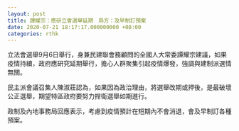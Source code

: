 ```yaml
---
layout: post
title: 譚耀宗：應研立會選舉延期　局方：及早制訂預案
date: 2020-07-21 18:17:17.000000000 +08:00
categories: rthk
---
```


立法會選舉9月6日舉行，身兼民建聯會務顧問的全國人大常委譚耀宗建議，如果疫情持續，政府應研究延期舉行，擔心人群聚集引起疫情爆發，強調與建制派選情無關。

民主派會議召集人陳淑莊認為，如果因為政治理由，將選舉改期或押後，是最破壞公正選舉，期望特區政府要努力捍衛選舉如期進行。

政制及內地事務局回應表示，考慮到疫情預計在短期內不會消退，會及早制訂各種預案。
